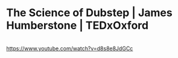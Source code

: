 
# The Science of Dubstep | James Humberstone | TEDxOxford 
<br/>https://www.youtube.com/watch?v=d8s8e8JdGCc 

